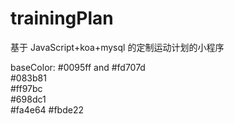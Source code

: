 # trainingPlan
基于 JavaScript+koa+mysql 的定制运动计划的小程序

baseColor:
#0095ff  and 
#fd707d  
#083b81  
#ff97bc  
#698dc1  
#fa4e64  #fbde22